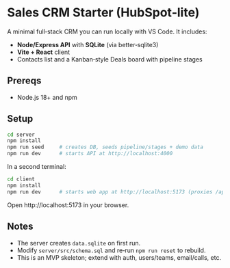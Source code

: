 
# Sales CRM Starter (HubSpot‑lite)

A minimal full‑stack CRM you can run locally with VS Code. It includes:
- **Node/Express API** with **SQLite** (via better‑sqlite3)
- **Vite + React** client
- Contacts list and a Kanban‑style Deals board with pipeline stages

## Prereqs
- Node.js 18+ and npm

## Setup

```bash
cd server
npm install
npm run seed     # creates DB, seeds pipeline/stages + demo data
npm run dev      # starts API at http://localhost:4000
```

In a second terminal:

```bash
cd client
npm install
npm run dev      # starts web app at http://localhost:5173 (proxies /api to 4000)
```

Open http://localhost:5173 in your browser.

## Notes
- The server creates `data.sqlite` on first run.
- Modify `server/src/schema.sql` and re‐run `npm run reset` to rebuild.
- This is an MVP skeleton; extend with auth, users/teams, email/calls, etc.
